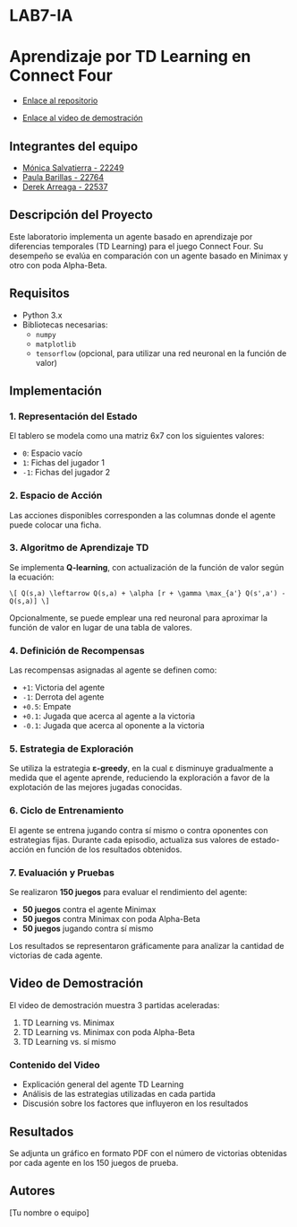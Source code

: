 # LAB7-IA
# Aprendizaje por TD Learning en Connect Four

* [Enlace al repositorio](https://github.com/FabianKel/LAB7-IA)

* [Enlace al video de demostración](https://youtu.be/qCpKukzBzZQ)


## Integrantes del equipo
- [Mónica Salvatierra - 22249](https://github.com/alee2602)
- [Paula Barillas - 22764](https://github.com/paulabaal12)
- [Derek Arreaga - 22537](https://github.com/FabianKel) 

## Descripción del Proyecto
Este laboratorio implementa un agente basado en aprendizaje por diferencias temporales (TD Learning) para el juego Connect Four. Su desempeño se evalúa en comparación con un agente basado en Minimax y otro con poda Alpha-Beta.

## Requisitos
- Python 3.x
- Bibliotecas necesarias:
  - `numpy`
  - `matplotlib`
  - `tensorflow` (opcional, para utilizar una red neuronal en la función de valor)

## Implementación
### 1. Representación del Estado
El tablero se modela como una matriz 6x7 con los siguientes valores:
- `0`: Espacio vacío
- `1`: Fichas del jugador 1
- `-1`: Fichas del jugador 2

### 2. Espacio de Acción
Las acciones disponibles corresponden a las columnas donde el agente puede colocar una ficha.

### 3. Algoritmo de Aprendizaje TD
Se implementa **Q-learning**, con actualización de la función de valor según la ecuación:

``` 
\[ Q(s,a) \leftarrow Q(s,a) + \alpha [r + \gamma \max_{a'} Q(s',a') - Q(s,a)] \]
```

Opcionalmente, se puede emplear una red neuronal para aproximar la función de valor en lugar de una tabla de valores.

### 4. Definición de Recompensas
Las recompensas asignadas al agente se definen como:
- `+1`: Victoria del agente
- `-1`: Derrota del agente
- `+0.5`: Empate
- `+0.1`: Jugada que acerca al agente a la victoria
- `-0.1`: Jugada que acerca al oponente a la victoria

### 5. Estrategia de Exploración
Se utiliza la estrategia **ε-greedy**, en la cual ε disminuye gradualmente a medida que el agente aprende, reduciendo la exploración a favor de la explotación de las mejores jugadas conocidas.

### 6. Ciclo de Entrenamiento
El agente se entrena jugando contra sí mismo o contra oponentes con estrategias fijas. Durante cada episodio, actualiza sus valores de estado-acción en función de los resultados obtenidos.

### 7. Evaluación y Pruebas
Se realizaron **150 juegos** para evaluar el rendimiento del agente:
- **50 juegos** contra el agente Minimax
- **50 juegos** contra Minimax con poda Alpha-Beta
- **50 juegos** jugando contra sí mismo

Los resultados se representaron gráficamente para analizar la cantidad de victorias de cada agente.

## Video de Demostración
El video de demostración muestra 3 partidas aceleradas:
1. TD Learning vs. Minimax
2. TD Learning vs. Minimax con poda Alpha-Beta
3. TD Learning vs. sí mismo

### Contenido del Video
- Explicación general del agente TD Learning
- Análisis de las estrategias utilizadas en cada partida
- Discusión sobre los factores que influyeron en los resultados

## Resultados
Se adjunta un gráfico en formato PDF con el número de victorias obtenidas por cada agente en los 150 juegos de prueba.

## Autores
[Tu nombre o equipo]

